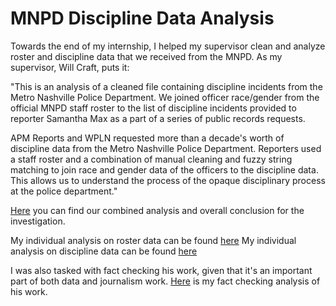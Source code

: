 # MNPD Discipline Data Analysis

Towards the end of my internship, I helped my supervisor clean and analyze roster and discipline data that we received from the MNPD. As my supervisor, Will Craft, puts it:

"This is an analysis of a cleaned file containing discipline incidents from the Metro Nashville Police Department. We joined officer race/gender from the official MNPD staff roster to the list of discipline incidents provided to reporter Samantha Max as a part of a series of public records requests.

APM Reports and WPLN requested more than a decade's worth of discipline data from the Metro Nashville Police Department. Reporters used a staff roster and a combination of manual cleaning and fuzzy string matching to join race and gender data of the officers to the discipline data. This allows us to understand the process of the opaque disciplinary process at the police department."

[Here](https://github.com/APM-Reports/nashville-discipline/blob/master/analysis/Discipline-Data-Analysis.ipynb) you can find our combined analysis and overall conclusion for the investigation.

My individual analysis on roster data can be found [here](https://github.com/dv7jose/MNPD-Discipline-Data-Analysis/blob/main/Roster_Analysis_Jose.ipynb)
My individual analysis on discipline data can be found [here](https://github.com/dv7jose/MNPD-Discipline-Data-Analysis/blob/main/Discipline_Analysis_Jose.ipynb)

I was also tasked with fact checking his work, given that it's an important part of both data and journalism work. [Here](https://github.com/dv7jose/MNPD-Discipline-Data-Analysis/blob/main/Fact_Check_Will.ipynb) is my fact checking analysis of his work.
